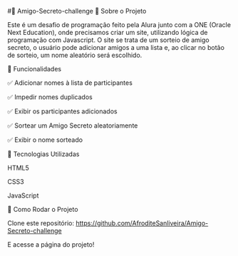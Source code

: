 #🎁 Amigo-Secreto-challenge
📌 Sobre o Projeto

Este é um desafio de programação feito pela Alura junto com a ONE (Oracle Next Education), onde precisamos criar um site, utilizando lógica de programação com Javascript. O site se trata de um sorteio de amigo secreto, o usuário pode adicionar amigos a uma lista e, ao clicar no botão de sorteio, um nome aleatório será escolhido.


🚀 Funcionalidades

✅ Adicionar nomes à lista de participantes

✅ Impedir nomes duplicados

✅ Exibir os participantes adicionados

✅ Sortear um Amigo Secreto aleatoriamente

✅ Exibir o nome sorteado



🎨 Tecnologias Utilizadas

HTML5

CSS3

JavaScript

📂 Como Rodar o Projeto

Clone este repositório: https://github.com/AfroditeSanliveira/Amigo-Secreto-challenge

E acesse a página do projeto!
